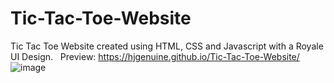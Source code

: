 # Tic-Tac-Toe-Website
Tic Tac Toe Website created using HTML, CSS and Javascript with a Royale UI Design.
&nbsp;
Preview: https://hjgenuine.github.io/Tic-Tac-Toe-Website/
&nbsp;
![image](https://user-images.githubusercontent.com/64316945/188265530-c49d953b-ef14-47f4-8ccb-d90fb5f209cf.png)
